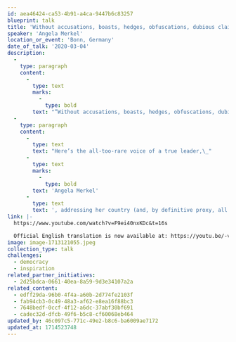 ```yaml
---
id: aea46424-ca53-4b91-a4ca-9447b6c83257
blueprint: talk
title: 'Without accusations, boasts, hedges, obfuscations, dubious claims or apocalytic metaphors....'
speaker: 'Angela Merkel'
location_or_event: 'Bonn, Germany'
date_of_talk: '2020-03-04'
description:
  -
    type: paragraph
    content:
      -
        type: text
        marks:
          -
            type: bold
        text: "”Without accusations, boasts, hedges, obfuscations, dubious claims or apocalytic metaphors she did what a leader is supposed to do:\_explain the gravity of the\_situation…”"
  -
    type: paragraph
    content:
      -
        type: text
        text: "Here’s the all-too-rare voice of a true leader,\_"
      -
        type: text
        marks:
          -
            type: bold
        text: 'Angela Merkel'
      -
        type: text
        text: ', addressing her country (and, by definitive proxy, all of us) about the Covid virus.'
link: |-
  https://www.youtube.com/watch?v=F9ei40nxKDc&t=16s

  Official English translation is now available at: https://youtu.be/-vT8e7lkjl8 (with English voice)
image: image-1713121055.jpeg
collection_type: talk
challenges:
  - democracy
  - inspiration
related_partner_initiatives:
  - 2d25bdca-0661-40ea-8a59-9d3e34107a2a
related_content:
  - edff29da-96b0-4f4a-a60b-2d774fe2103f
  - fab94cb3-0c49-48a3-af62-e8ea16f88bc3
  - 7648bedf-0ccf-4f12-a6dc-37abf30bf691
  - cadec32d-dfcb-49f6-b5c8-cf60068eb464
updated_by: 46c097c5-771c-49e2-b8c6-ba6009ae7172
updated_at: 1714523748
---
```

